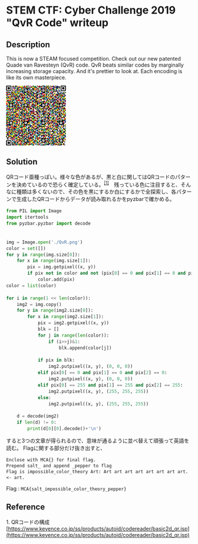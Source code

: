 # STEM CTF: Cyber Challenge 2019 "QvR Code" writeup


## Description
This is now a STEAM focused competition. Check out our new patented Quade van Ravesteyn (QvR) code. QvR beats similar codes by marginally increasing storage capacity. And it's prettier to look at. Each encoding is like its own masterpiece.

![QvR](QvR.png)


## Solution
QRコード亜種っぽい。様々な色があるが、黒と白に関してはQRコードのパターンを決めているので恐らく確定している。<sup><a href="#1">[1]</a></sup>　残っている色に注目すると、そんなに種類は多くないので、その色を黒にするか白にするかで全探索し、各パターンで生成したQRコードからデータが読み取れるかをpyzbarで確かめる。

```python
from PIL import Image
import itertools
from pyzbar.pyzbar import decode


img = Image.open('./QvR.png')
color = set([])
for y in range(img.size[0]):
    for x in range(img.size[1]):
        pix = img.getpixel((x, y))
        if pix not in color and not (pix[0] == 0 and pix[1] == 0 and pix[2] == 0 or pix[0] == 255 and pix[1] == 255 and pix[2] == 255):
            color.add(pix)
color = list(color)

for i in range(1 << len(color)):
    img2 = img.copy()
    for y in range(img2.size[0]):
        for x in range(img2.size[1]):
            pix = img2.getpixel((x, y))
            blk = []
            for j in range(len(color)):
                if (i>>j)&1:
                    blk.append(color[j])

            if pix in blk:
                img2.putpixel((x, y), (0, 0, 0))
            elif pix[0] == 0 and pix[1] == 0 and pix[2] == 0:
                img2.putpixel((x, y), (0, 0, 0))
            elif pix[0] == 255 and pix[1] == 255 and pix[2] == 255:
                img2.putpixel((x, y), (255, 255, 255))
            else:
                img2.putpixel((x, y), (255, 255, 255))

    d = decode(img2)
    if len(d) != 0:
        print(d[0][0].decode()+'\n')
```

すると3つの文章が得られるので、意味が通るように並べ替えて頑張って英語を読む。 Flagに関する部分だけ抜き出すと、
```
Enclose with MCA{} for final flag.
Prepend salt_ and append _pepper to flag
Flag is impossible_color_theory Art: Art art art art art art art art. <- art.
```

Flag : `MCA{salt_impossible_color_theory_pepper}`

## Reference
<span id="1">1. QRコードの構成 [https://www.keyence.co.jp/ss/products/autoid/codereader/basic2d_qr.jsp](https://www.keyence.co.jp/ss/products/autoid/codereader/basic2d_qr.jsp)</span>
